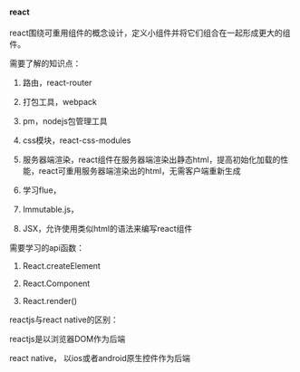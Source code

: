 #### react 

react围绕可重用组件的概念设计，定义小组件并将它们组合在一起形成更大的组件。

需要了解的知识点：

1. 路由，react-router

2. 打包工具，webpack

3. pm，nodejs包管理工具

4. css模块，react-css-modules

5. 服务器端渲染，react组件在服务器端渲染出静态html，提高初始化加载的性能，react可重用服务器端渲染出的html，无需客户端重新生成

6. 学习flue，

7. Immutable.js，

8. JSX，允许使用类似html的语法来编写react组件




需要学习的api函数：

1. React.createElement

2. React.Component 

3. React.render()


reactjs与react native的区别：

reactjs是以浏览器DOM作为后端

react native， 以ios或者android原生控件作为后端




